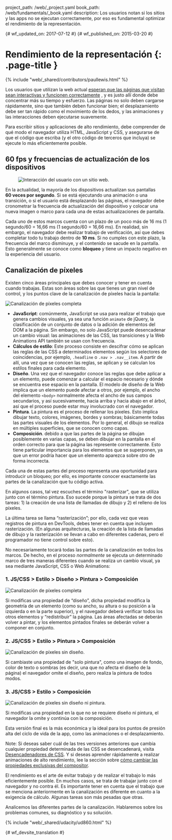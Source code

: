 project_path: /web/_project.yaml
book_path: /web/fundamentals/_book.yaml
description: Los usuarios notan si los sitios y las apps no se ejecutan correctamente, por eso es fundamental optimizar el rendimiento de la representación.

{# wf_updated_on: 2017-07-12 #}
{# wf_published_on: 2015-03-20 #}

# Rendimiento de la representación {: .page-title }

{% include "web/_shared/contributors/paullewis.html" %}

Los usuarios que utilizan la web actual
[esperan que las páginas que visitan sean interactivas y funcionen correctamente](https://paul.kinlan.me/what-news-readers-want/)
, y es justo allí donde debe concentrar más su tiempo y esfuerzo. Las páginas
no solo deben cargarse rápidamente, sino que también deben funcionar bien; el desplazamiento debe ser
tan rápido como el movimiento de los dedos, y las animaciones y las interacciones deben ejecutarse suavemente.

Para escribir sitios y aplicaciones de alto rendimiento, debe comprender de qué modo el navegador utiliza HTML, JavaScript y CSS, y asegurarse de que el código que escriba (y el otro código de terceros que incluya) se ejecute lo más eficientemente posible.

## 60 fps y frecuencias de actualización de los dispositivos

<div class="attempt-right">
  <figure>
    <img src="images/intro/response.jpg" alt="Interacción del usuario con un sitio web.">
  </figure>
</div>

En la actualidad, la mayoría de los dispositivos actualizan sus pantallas **60 veces por segundo**. Si se está
ejecutando una animación o una transición, o si el usuario está desplazando las páginas, el
navegador debe cronometrar la frecuencia de actualización del dispositivo y colocar una nueva imagen o
marco para cada una de estas actualizaciones de pantalla.


Cada uno de estos marcos cuenta con un plazo de un poco más de 16 ms (1 segundo/60 = 16,66 ms (1 segundo/60 = 16,66 ms).
En realidad, sin embargo, el navegador debe realizar trabajo de verificación, así que debes completar todo tu
trabajo dentro de **10 ms**. Si no cumples con este
plazo, la frecuencia del marco disminuye, y el contenido se sacude en la pantalla. Esto generalmente se
conoce como **bloqueo** y tiene un impacto negativo en la experiencia del usuario.

## Canalización de píxeles

Existen cinco áreas principales que debes conocer y tener en cuenta cuando
trabajas. Estas son áreas sobre las que tienes un gran nivel de control, y los puntos clave de la
canalización de píxeles hacia la pantalla:

<img src="images/intro/frame-full.jpg"  alt="Canalización de píxeles completa">

* **JavaScript**: comúnmente, JavaScript se usa para realizar el trabajo que genera cambios visuales, ya sea una función `animate` de jQuery, la clasificación de un conjunto de datos o la adición de elementos del DOM a la página. Sin embargo, no solo JavaScript puede desencadenar un cambio visual: las animaciones de las CSS, las transiciones y la Web Animations API también se usan con frecuencia.
* **Cálculos de estilo**: Este proceso consiste en descifrar cómo se aplican las reglas de las CSS a determinados elementos según los selectores de coincidencias, por ejemplo, `.headline` o `.nav > .nav__item`. A partir de allí, una vez que se conocen las reglas, se aplican y se calculan los estilos finales para cada elemento.
* **Diseño**. Una vez que el navegador conoce las reglas que debe aplicar a un elemento, puede comenzar a calcular el espacio necesario y dónde se encuentra ese espacio en la pantalla. El modelo de diseño de la Web implica que un elemento puede afectar a otros, por ejemplo, el ancho del elemento `<body>` normalmente afecta el ancho de sus campos secundarios, y así sucesivamente, hacia arriba y hacia abajo en el árbol, así que el proceso puede estar muy involucrado con el navegador.
* **Pintura**. La pintura es el proceso de rellenar los píxeles. Esto implica dibujar texto, colores, imágenes, bordes y sombras; básicamente todas las partes visuales de los elementos. Por lo general, el dibujo se realiza en múltiples superficies, que se conocen como capas.
* **Composición**. debido a que las partes de la página se dibujan posiblemente en varias capas, se deben dibujar en la pantalla en el orden correcto para que la página las represente correctamente. Esto tiene particular importancia para los elementos que se superponen, ya que un error podría hacer que un elemento aparezca sobre otro de forma incorrecta.

Cada una de estas partes del proceso representa una oportunidad para introducir un bloqueo; por ello, es importante conocer exactamente las partes de la canalización que tu código activa.

En algunos casos, tal vez escuches el término "rasterizar", que se utiliza junto con el término pintura.
Eso sucede porque la pintura se trata de dos tareas: 1) la creación de una lista de
llamadas de dibujo y 2) el relleno de los píxeles.

La última tarea se llama “rasterización”; por ello, cada vez que veas registros de pintura en
DevTools, debes tener en cuenta que incluyen rasterización. (En algunas
arquitecturas, la creación de la lista de llamadas de dibujo y la rasterización se llevan a cabo en
diferentes cadenas, pero el programador no tiene control sobre esto).

No necesariamente tocará todas las partes de la canalización en todos los marcos.
De hecho, en el proceso _normalmente_ se ejecuta un determinado marco de tres maneras
diferentes cuando se realiza un cambio visual, ya sea mediante JavaScript, CSS o Web
Animations:

### 1. JS/CSS > Estilo > Diseño > Pintura > Composición

<img src="images/intro/frame-full.jpg"  alt="Canalización de píxeles completa">

Si modificas una propiedad de “diseño”, dicha propiedad modifica la geometría
de un elemento (como su ancho, su altura o su posición a la izquierda o en la parte superior), y el navegador
deberá verificar todos los otros elementos y “redistribuir” la página. Las áreas
afectadas se deberán volver a pintar, y los elementos pintados finales se deberán volver a
componer en conjunto.

### 2. JS/CSS > Estilo > Pintura > Composición

<img src="images/intro/frame-no-layout.jpg" alt="Canalización de píxeles sin diseño.">

Si cambiaste una propiedad de "solo pintura", como una imagen de fondo, color de texto o
sombras (es decir, una que no afecta el diseño de la página) el navegador
omite el diseño, pero realiza la pintura de todos modos.

### 3. JS/CSS > Estilo > Composición

<img src="images/intro/frame-no-layout-paint.jpg" alt="Canalización de píxeles sin diseño ni pintura.">

Si modificas una propiedad en la que no se requiere diseño ni pintura, el
navegador la omite y continúa con la composición.

Esta versión final es la más económica y la ideal para los puntos de presión alta
del ciclo de vida de la app, como las animaciones o el desplazamiento.

Note: Si deseas saber cuál de las tres versiones anteriores que cambia cualquier propiedad determinada de las CSS se desencadenará, visita [Desencadenadores de CSS](https://csstriggers.com). Y si deseas aprender rápidamente a realizar animaciones de alto rendimiento, lee la sección sobre [cómo cambiar las propiedades exclusivas del compositor](stick-to-compositor-only-properties-and-manage-layer-count).

El rendimiento es el arte de evitar trabajo y de realizar el trabajo lo más
eficientemente posible. En muchos casos, se trata de trabajar junto con el navegador y no
contra él. Es importante tener en cuenta que el trabajo que se menciona anteriormente en la
canalización es diferente en cuanto a la exigencia de cálculo. Algunas tareas son más pesadas
que otras.

Analicemos las diferentes partes de la canalización. Hablaremos sobre
los problemas comunes, su diagnóstico y su solución.

{% include "web/_shared/udacity/ud860.html" %}


{# wf_devsite_translation #}
